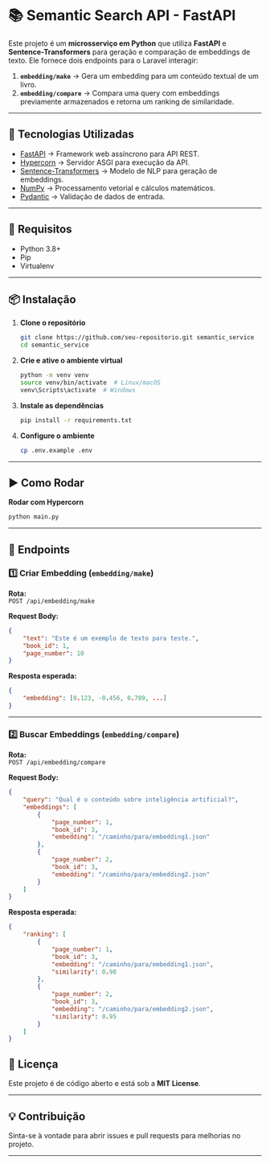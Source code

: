 # 📚 Semantic Search API - FastAPI

Este projeto é um **microsserviço em Python** que utiliza **FastAPI** e **Sentence-Transformers** para geração e comparação de embeddings de texto. Ele fornece dois endpoints para o Laravel interagir:

1. **`embedding/make`** → Gera um embedding para um conteúdo textual de um livro.
2. **`embedding/compare`** → Compara uma query com embeddings previamente armazenados e retorna um ranking de similaridade.

---

## 🚀 Tecnologias Utilizadas
- [FastAPI](https://fastapi.tiangolo.com/) → Framework web assíncrono para API REST.
- [Hypercorn](https://pgjones.gitlab.io/hypercorn/) → Servidor ASGI para execução da API.
- [Sentence-Transformers](https://www.sbert.net/) → Modelo de NLP para geração de embeddings.
- [NumPy](https://numpy.org/) → Processamento vetorial e cálculos matemáticos.
- [Pydantic](https://docs.pydantic.dev/) → Validação de dados de entrada.

---

## 📌 Requisitos
- Python 3.8+
- Pip
- Virtualenv

---

## 📦 Instalação

1. **Clone o repositório**
   ```bash
   git clone https://github.com/seu-repositorio.git semantic_service
   cd semantic_service
   ```

2. **Crie e ative o ambiente virtual**
   ```bash
   python -m venv venv
   source venv/bin/activate  # Linux/macOS
   venv\Scripts\activate  # Windows
   ```

3. **Instale as dependências**
   ```bash
   pip install -r requirements.txt
   ```

4. **Configure o ambiente**
   ```bash
   cp .env.example .env
   ```

---

## ▶️ Como Rodar

**Rodar com Hypercorn**
```bash
python main.py
```
---

## 📡 Endpoints

### 1️⃣ Criar Embedding (`embedding/make`)

**Rota:**  
`POST /api/embedding/make`

**Request Body:**
```json
{
    "text": "Este é um exemplo de texto para teste.",
    "book_id": 1,
    "page_number": 10
}
```

**Resposta esperada:**
```json
{
    "embedding": [0.123, -0.456, 0.789, ...]
}
```

---

### 2️⃣ Buscar Embeddings (`embedding/compare`)

**Rota:**  
`POST /api/embedding/compare`

**Request Body:**
```json
{
    "query": "Qual é o conteúdo sobre inteligência artificial?",
    "embeddings": [
        {
            "page_number": 1,
            "book_id": 3,
            "embedding": "/caminho/para/embedding1.json"
        },
        {
            "page_number": 2,
            "book_id": 3,
            "embedding": "/caminho/para/embedding2.json"
        }
    ]
}
```

**Resposta esperada:**
```json
{
    "ranking": [
        {
            "page_number": 1,
            "book_id": 3,
            "embedding": "/caminho/para/embedding1.json",
            "similarity": 0.98
        },
        {
            "page_number": 2,
            "book_id": 3,
            "embedding": "/caminho/para/embedding2.json",
            "similarity": 0.95
        }
    ]
}
```
## 📝 Licença
Este projeto é de código aberto e está sob a **MIT License**.

---

## 💡 Contribuição
Sinta-se à vontade para abrir issues e pull requests para melhorias no projeto.

---
